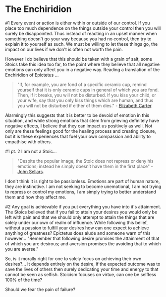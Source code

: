 # The Enchiridion

[Carter]: http://classics.mit.edu/Epictetus/epicench.html
[Sellars]: http://blogs.exeter.ac.uk/stoicismtoday/what-is-stoicism/

#1
Every event or action is either within or outside of our control. If you place too much dependence on the things outside your control then you will surely be disappointed. Thus instead of reacting in an upset manner when something doesn't go your way because you had no control, then try to explain it to yourself as such. We must be willing to let these things go, the impact on our lives if we don't is often not worth the pain.

However I do believe that this should be taken with a grain of salt, some Stoics take this idea too far, to the point where they believe that all negative emotions can only affect you in a negative way. 
Reading a translation of the Enchiridion of Epictetus ...

>"If, for example, you are fond of a specific ceramic cup, remind yourself that it is only ceramic cups in general of which you are fond. Then, if it breaks, you will not be disturbed. If you kiss your child, or your wife, say that you only kiss things which are human, and thus you will not be disturbed if either of them dies." - [Elizabeth Carter][Carter].

Alarmingly this suggests that it is better to be devoid of emotion in this situation, and while strong emotions that stem from grieving definitely have negative effects, I believe that they can impact us positively as well. Not only are these feelings good for the healing process and creating closure, but it is these experiences that fuel your own compassion and ability to empathise with others.

#1 pt. 2
I am not a Stoic...
>"Despite the popular image, the Stoic does not repress or deny his emotions; instead he simply doesn’t have them in the first place" - [John Sellars][Sellars].

I don't think it is right to be passionless. Emotions are part of human nature, they are instinctive. I am not seeking to become unemotional, I am not trying to repress or control my emotions, I am simply trying to better understand them and how they affect me.

#2
Any goal is achievable if you put everything you have into it's attainment. The Stoics believed that if you fail to attain your desires you would only be left with pain and that we should only attempt to attain the things that are solely under our own of realm of influence. While following this belief, without a passion to fulfill your desires how can one expect to achieve anything of greatness? Epictetus does alude and someone warn of this however...
"Remember that following desire promises the attainment of that of which you are desirous; and aversion promises the avoiding that to which you are averse."

So, is it morally right for one to solely focus on achieving their own desires?... It depends entirely on the desire, if the expected outcome was to save the lives of others then surely dedicating your time and energy to that cannot be seen as selfish. Stoicism focuses on virtue, can one be selfless 100% of the time?

Should we fear the pain of failure?


